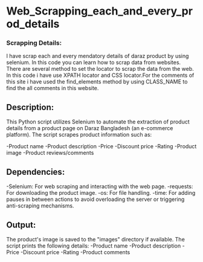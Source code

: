 # Web_Scrapping_each_and_every_prod_details

### Scrapping Details: 
I have scrap each and every mendatory details of daraz product by using selenium. In this code you can learn how to scrap data from websites. There are several method to set the locator to scrap the data from the web. In this code i have use XPATH locator and CSS locator.For the comments of this site i have used the find_elements method by using CLASS_NAME to find the all comments in this website.

## Description: 
This Python script utilizes Selenium to automate the extraction of product details from a product page on Daraz Bangladesh (an e-commerce platform). The script scrapes product information such as:

-Product name
-Product description
-Price
-Discount price
-Rating
-Product image
-Product reviews/comments

## Dependencies:

-Selenium: For web scraping and interacting with the web page.
-requests: For downloading the product image.
-os: For file handling.
-time: For adding pauses in between actions to avoid overloading the server or triggering anti-scraping mechanisms.

## Output:

The product's image is saved to the "images" directory if available.
The script prints the following details:
-Product name
-Product description
-Price
-Discount price
-Rating
-Product comments 

